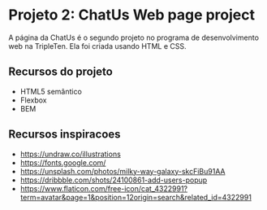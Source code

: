 # Projeto 2: ChatUs Web page project

A página da ChatUs é o segundo projeto no programa de desenvolvimento web na TripleTen. Ela foi criada usando HTML e CSS.

## Recursos do projeto

- HTML5 semântico
- Flexbox
- BEM

## Recursos inspiracoes

- https://undraw.co/illustrations
- https://fonts.google.com/
- https://unsplash.com/photos/milky-way-galaxy-skcFiBu91AA
- https://dribbble.com/shots/24100861-add-users-popup
- https://www.flaticon.com/free-icon/cat_4322991?term=avatar&page=1&position=12origin=search&related_id=4322991
